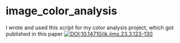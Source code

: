 # image_color_analysis
I wrote and used this script for my color analysis project, which got published in this paper 
[![DOI:10.14710/ik.ijms.23.3.123-130](http://img.shields.io/badge/DOI-10.14710/ik.ijms.23.3.123-130-B31B1B.svg)](https://doi.org/10.14710/ik.ijms.23.3.123-130)


